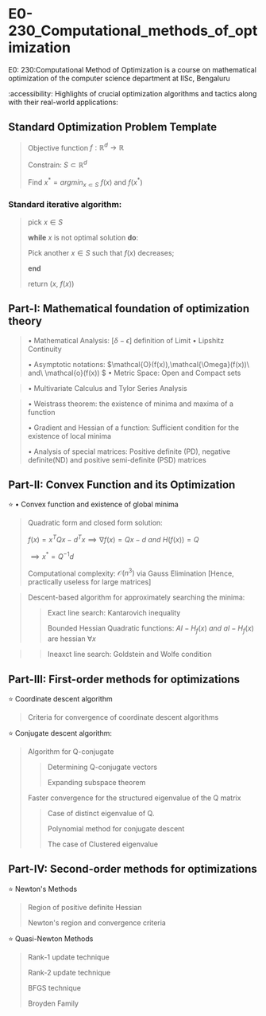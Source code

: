 # E0-230_Computational_methods_of_optimization
E0: 230:Computational Method of Optimization is a course on mathematical optimization of the computer science department at IISc, Bengaluru

:accessibility: Highlights of crucial optimization algorithms and tactics along with their real-world applications:

## Standard Optimization Problem Template
> Objective function $f:\mathbb{R}^d \to \mathbb{R}$
>
> Constrain: $S\subset \mathbb{R}^d$
>
> Find $x^{\ast}=argmin_{x\subset S}\ f(x)$
> and $f(x^{\ast})$

### Standard iterative algorithm:

> pick $x\in S$
>
> $\textbf{while}\ x$  is not optimal solution $\textbf{do}:$
> 
> Pick another $x\in S$ such that $f(x)$ decreases;
> 
> $\textbf{end}$
>
> return $(x,\ f(x))$

## Part-I: Mathematical foundation of optimization theory

> $\bullet$ Mathematical Analysis: $[\delta - \epsilon]$ definition of Limit
> $\bullet$ Lipshitz Continuity
> 
> $\bullet$ Asymptotic notations: $\mathcal{O}(f(x)),\mathcal{\Omega}(f(x))\ and\ \mathcal{o}(f(x)) $
> $\bullet$ Metric Space: Open and Compact sets

> $\bullet$ Multivariate Calculus and Tylor Series Analysis

> $\bullet$ Weistrass theorem: the existence of minima and maxima of a function
> 
> $\bullet$ Gradient and Hessian of a function: Sufficient condition for the existence of local minima
> 
> $\bullet$ Analysis of special matrices: Positive definite (PD), negative definite(ND) and positive semi-definite (PSD) matrices


## Part-II: Convex Function and its Optimization 

⭐ $\bullet$ Convex function and existence of global minima

> Quadratic form and closed form solution:
>
> $f(x)=x^TQx-d^Tx \implies \nabla f(x) = Qx-d\ and\ H(f(x))=Q$
>
> $\implies x^{\ast} = Q^{-1}d$
>
> Computational complexity: $\mathcal{O}(n^3)$ via Gauss Elimination [Hence, practically useless for large matrices]

> Descent-based algorithm for approximately searching the minima:
> 
> > Exact line search: Kantarovich inequality
> > 
> > Bounded Hessian Quadratic functions: $AI-H_f(x)\ and\ aI-H_f(x)$ are hessian $\forall x$

> > Ineaxct line search: Goldstein and Wolfe condition

## Part-III: First-order methods for optimizations
⭐ Coordinate descent algorithm
> Criteria for convergence of coordinate descent algorithms

⭐ Conjugate descent algorithm:

> Algorithm for Q-conjugate
>> Determining Q-conjugate vectors
>>
>> Expanding subspace theorem
>> 
> Faster convergence for the structured eigenvalue of the Q matrix
>>
>> Case of distinct eigenvalue of Q.
>>
>> Polynomial method for conjugate descent
>>
>> The case of Clustered eigenvalue
>>
## Part-IV: Second-order methods for optimizations
⭐ Newton's Methods
> Region of positive definite Hessian
>
> Newton's region and convergence criteria
>
⭐ Quasi-Newton Methods
> Rank-1 update technique
>
> Rank-2 update technique
>
> BFGS technique
>
> Broyden Family 


